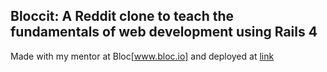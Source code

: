 ## Bloccit: A Reddit clone to teach the fundamentals of web development using Rails 4
Made with my mentor at Bloc[www.bloc.io] and deployed at 
[link](http://devtheory-bloccit.herokuapp.com)